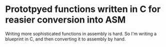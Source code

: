 # Prototpyed functions written in C for reasier conversion into ASM

Writing more sophisticated functions in assembly is hard.
So I'm writing a blueprint in C, and then converting it to assembly by hand.
